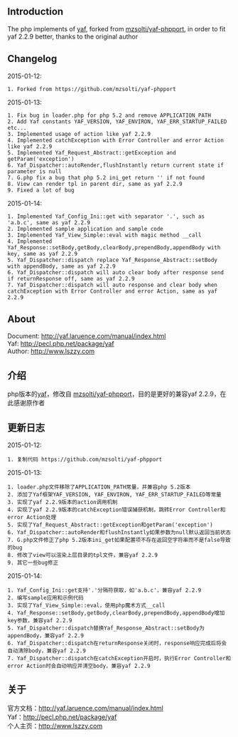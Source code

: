 ## Introduction
The php implements of [yaf](pecl.php.net/package/yaf), forked from [mzsolti/yaf-phpport](https://github.com/mzsolti/yaf-phpport), in order to fit yaf 2.2.9 better, thanks to the original author

## Changelog
2015-01-12:

	1. Forked from https://github.com/mzsolti/yaf-phpport

2015-01-13:

	1. Fix bug in loader.php for php 5.2 and remove APPLICATION_PATH
	2. Add Yaf constants YAF_VERSION, YAF_ENVIRON, YAF_ERR_STARTUP_FAILED etc...
	3. Implemented usage of action like yaf 2.2.9
	4. Implemented catchException with Error Controller and error Action like yaf 2.2.9
	5. Implemented Yaf_Request_Abstract::getException and getParam('exception')
	6. Yaf_Dispatcher::autoRender,flushInstantly return current state if parameter is null
	7. G.php fix a bug that php 5.2 ini_get return '' if not found
	8. View can render tpl in parent dir, same as yaf 2.2.9
	9. Fixed a lot of bug

2015-01-14:

	1. Implemented Yaf_Config_Ini::get with separator '.', such as 'a.b.c', same as yaf 2.2.9
	2. Implemented sample application and sample code
	3. Implemented Yaf_View_Simple::eval with magic method __call
	4. Implemented Yaf_Response::setBody,getBody,clearBody,prependBody,appendBody with key, same as yaf 2.2.9
	5. Yaf_Dispatcher::dispatch replace Yaf_Response_Abstract::setBody with appendBody, same as yaf 2.2.9
	6. Yaf_Dispatcher::dispatch will auto clear body after response send if returnResponse off, same as yaf 2.2.9
	7. Yaf_Dispatcher::dispatch will auto response and clear body when catchException with Error Controller and error Action, same as yaf 2.2.9

## About
Document: http://yaf.laruence.com/manual/index.html  
Yaf: http://pecl.php.net/package/yaf  
Author: http://www.lszzy.com  


## 介绍
php版本的[yaf](pecl.php.net/package/yaf)，修改自 [mzsolti/yaf-phpport](https://github.com/mzsolti/yaf-phpport)，目的是更好的兼容yaf 2.2.9，在此感谢原作者

## 更新日志
2015-01-12:

	1. 复制代码 https://github.com/mzsolti/yaf-phpport

2015-01-13:

	1. loader.php文件移除了APPLICATION_PATH常量，并兼容php 5.2版本
	2. 添加了Yaf框架YAF_VERSION, YAF_ENVIRON, YAF_ERR_STARTUP_FAILED等常量
	3. 实现了yaf 2.2.9版本的action调用机制
	4. 实现了yaf 2.2.9版本的catchException错误捕获机制，跳转Error Controller和error Action处理
	5. 实现了Yaf_Request_Abstract::getException和getParam('exception')
	6. Yaf_Dispatcher::autoRender和flushInstantly如果参数为null默认返回当前状态
	7. G.php文件修正了php 5.2版本ini_get如果配置项不存在返回空字符串而不是false导致的bug
	8. 修改了view可以渲染上层目录的tpl文件，兼容yaf 2.2.9
	9. 其它一些bug修正

2015-01-14:

	1. Yaf_Config_Ini::get支持'.'分隔符获取，如'a.b.c'，兼容yaf 2.2.9
	2. 编写sample应用和示例代码
	3. 实现了Yaf_View_Simple::eval，使用php魔术方式__call
	4. Yaf_Response::setBody,getBody,clearBody,prependBody,appendBody增加key参数，兼容yaf 2.2.9
	5. Yaf_Dispatcher::dispatch替换Yaf_Response_Abstract::setBody为appendBody，兼容yaf 2.2.9
	6. Yaf_Dispatcher::dispatch在returnResponse关闭时，response响应完成后将会自动清除body，兼容yaf 2.2.9
	7. Yaf_Dispatcher::dispatch在catchException开启时，执行Error Controller和error Action时会自动响应并清空body，兼容yaf 2.2.9

## 关于
官方文档：http://yaf.laruence.com/manual/index.html  
Yaf：http://pecl.php.net/package/yaf  
个人主页：http://www.lszzy.com  
